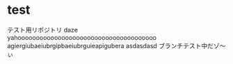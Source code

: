 ﻿# test
テスト用リポジトリ
daze yahoooooooooooooooooooooooooooooooooooooo
agiergiubaeiubrgipbaeiubrguieapigubera
asdasdasd ブランチテスト中だゾ～ぃ